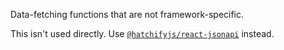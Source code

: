 Data-fetching functions that are not framework-specific.

This isn't used directly. Use [`@hatchifyjs/react-jsonapi`](https://github.com/bitovi/hatchify/blob/main/docs/react-jsonapi/README.md) instead.